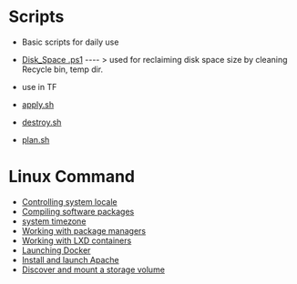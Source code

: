 # Scripts

- Basic scripts for daily use
- [Disk_Space .ps1]() ---- > used for reclaiming disk space size by cleaning Recycle bin, temp dir.

- use in TF 
- [apply.sh]()
- [destroy.sh]()
- [plan.sh]()

# Linux Command 

 - [Controlling system locale]()
 - [Compiling software packages]()
 - [system timezone]()
 - [Working with package managers]()
 - [Working with LXD containers]()
 - [Launching Docker]()
 - [Install and launch Apache]()
 - [Discover and mount a storage volume]()
